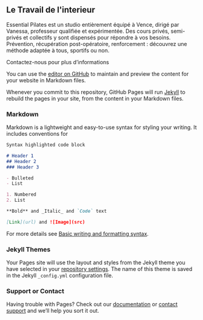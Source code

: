 ## Le Travail de l'interieur
Essential Pilates est un studio entièrement équipé à Vence, dirigé par Vanessa, professeur qualifiée et expérimentée. Des cours privés, semi-privés et collectifs y sont dispensés pour répondre à vos besoins. Prévention, récupération post-opératoire, renforcement : découvrez une méthode adaptée à tous, sportifs ou non.

Contactez-nous pour plus d’informations


You can use the [editor on GitHub](https://github.com/essential-pilates/essential-pilates.github.io/edit/main/README.md) to maintain and preview the content for your website in Markdown files.

Whenever you commit to this repository, GitHub Pages will run [Jekyll](https://jekyllrb.com/) to rebuild the pages in your site, from the content in your Markdown files.

### Markdown

Markdown is a lightweight and easy-to-use syntax for styling your writing. It includes conventions for

```markdown
Syntax highlighted code block

# Header 1
## Header 2
### Header 3

- Bulleted
- List

1. Numbered
2. List

**Bold** and _Italic_ and `Code` text

[Link](url) and ![Image](src)
```

For more details see [Basic writing and formatting syntax](https://docs.github.com/en/github/writing-on-github/getting-started-with-writing-and-formatting-on-github/basic-writing-and-formatting-syntax).

### Jekyll Themes

Your Pages site will use the layout and styles from the Jekyll theme you have selected in your [repository settings](https://github.com/essential-pilates/essential-pilates.github.io/settings/pages). The name of this theme is saved in the Jekyll `_config.yml` configuration file.

### Support or Contact

Having trouble with Pages? Check out our [documentation](https://docs.github.com/categories/github-pages-basics/) or [contact support](https://support.github.com/contact) and we’ll help you sort it out.
